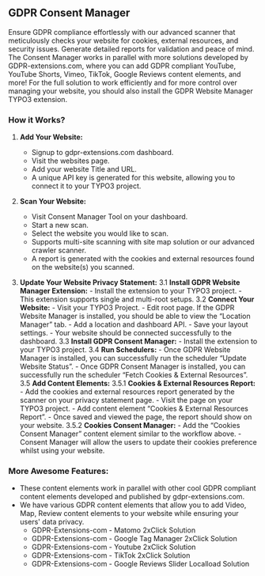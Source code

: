 ## GDPR Consent Manager

Ensure GDPR compliance effortlessly with our advanced scanner that meticulously checks your website for cookies, external resources, and security issues. Generate detailed reports for validation and peace of mind. The Consent Manager works in parallel with more solutions developed by GDPR-extensions.com, where you can add GDPR compliant YouTube, YouTube Shorts, Vimeo, TikTok, Google Reviews content elements, and more! For the full solution to work efficiently and for more control over managing your website, you should also install the GDPR Website Manager TYPO3 extension.

### How it Works?

1. **Add Your Website:**
   - Signup to gdpr-extensions.com dashboard.
   - Visit the websites page.
   - Add your website Title and URL.
   - A unique API key is generated for this website, allowing you to connect it to your TYPO3 project.

2. **Scan Your Website:**
   - Visit Consent Manager Tool on your dashboard.
   - Start a new scan.
   - Select the website you would like to scan.
   - Supports multi-site scanning with site map solution or our advanced crawler scanner.
   - A report is generated with the cookies and external resources found on the website(s) you scanned.

3. **Update Your Website Privacy Statement:**
   3.1 **Install GDPR Website Manager Extension:**
       - Install the extension to your TYPO3 project.
       - This extension supports single and multi-root setups.
   3.2 **Connect Your Website:**
       - Visit your TYPO3 Project.
       - Edit root page. If the GDPR Website Manager is installed, you should be able to view the “Location Manager” tab.
       - Add a location and dashboard API.
       - Save your layout settings.
       - Your website should be connected successfully to the dashboard.
   3.3 **Install GDPR Consent Manager:**
       - Install the extension to your TYPO3 project.
   3.4 **Run Schedulers:**
       - Once GDPR Website Manager is installed, you can successfully run the scheduler “Update Website Status”.
       - Once GDPR Consent Manager is installed, you can successfully run the scheduler “Fetch Cookies & External Resources”.
   3.5 **Add Content Elements:**
       3.5.1 **Cookies & External Resources Report:**
             - Add the cookies and external resources report generated by the scanner on your privacy statement page.
             - Visit the page on your TYPO3 project.
             - Add content element “Cookies & External Resources Report”.
             - Once saved and viewed the page, the report should show on your website.
       3.5.2 **Cookies Consent Manager:**
             - Add the “Cookies Consent Manager” content element similar to the workflow above.
             - Consent Manager will allow the users to update their cookies preference whilst using your website.

### More Awesome Features:

- These content elements work in parallel with other cool GDPR compliant content elements developed and published by gdpr-extensions.com.
- We have various GDPR content elements that allow you to add Video, Map, Review content elements to your website while ensuring your users' data privacy.
    - GDPR-Extensions-com - Matomo 2xClick Solution
    - GDPR-Extensions-com - Google Tag Manager 2xClick Solution
    - GDPR-Extensions-com - Youtube 2xClick Solution
    - GDPR-Extensions-com - TikTok 2xClick Solution
    - GDPR-Extensions-com - Google Reviews Slider Localload Solution
